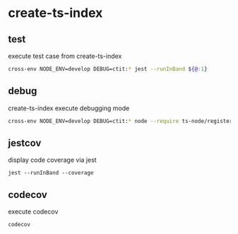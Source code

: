 # create-ts-index

## test
execute test case from create-ts-index

```bash
cross-env NODE_ENV=develop DEBUG=ctit:* jest --runInBand ${@:1}
```

## debug
create-ts-index execute debugging mode 

```bash
cross-env NODE_ENV=develop DEBUG=ctit:* node --require ts-node/register --inspect-brk=9229 ./node_modules/.bin/jest --no-cache --runInBand --detectOpenHandles ${@:1}
```

## jestcov
display code coverage via jest

```
jest --runInBand --coverage
```

## codecov
execute codecov

```
codecov
```